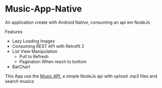 # Music-App-Native
An application create with Android Native, consuming an api em NodeJs

Features
 - Lazy Loading Images
 - Consuming REST API with Retrofit 2
 - List View Manipulation
    - Pull to Refresh
    - Pagination When reach to bottom    
 - BarChart
    
  This App use the [Music API](https://github.com/otavioprimo/musica-api), a simple NodeJs api with upload .mp3 files and search musics 
